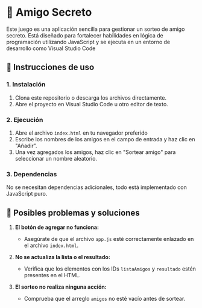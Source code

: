 #  👤 Amigo Secreto 

Este juego es una aplicación sencilla para gestionar un sorteo de amigo secreto. Está diseñado para fortalecer habilidades en lógica de programación utilizando JavaScript y se ejecuta en un entorno de desarrollo como Visual Studio Code

## 📖 Instrucciones de uso

### 1. Instalación
1. Clona este repositorio o descarga los archivos directamente.
2. Abre el proyecto en Visual Studio Code u otro editor de texto.

### 2. Ejecución
1. Abre el archivo `index.html` en tu navegador preferido 
2. Escribe los nombres de los amigos en el campo de entrada y haz clic en "Añadir".
3. Una vez agregados los amigos, haz clic en "Sortear amigo" para seleccionar un nombre aleatorio.

### 3. Dependencias
No se necesitan dependencias adicionales, todo está implementado con JavaScript puro.

## 🛑 Posibles problemas y soluciones

1. **El botón de agregar no funciona:**
   - Asegúrate de que el archivo `app.js` esté correctamente enlazado en el archivo `index.html`.

2. **No se actualiza la lista o el resultado:**
   - Verifica que los elementos con los IDs `listaAmigos` y `resultado` estén presentes en el HTML.

3. **El sorteo no realiza ninguna acción:**
   - Comprueba que el arreglo `amigos` no esté vacío antes de sortear.
